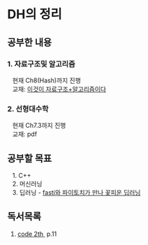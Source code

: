 # DH의 정리  

## 공부한 내용  

### 1. 자료구조및 알고리즘
&nbsp;&nbsp; 현재 Ch8(Hash)까지 진행  
&nbsp;&nbsp; 교재: [ 이것이 자료구조+알고리즘이다 ](https://www.aladin.co.kr/shop/wproduct.aspx?ItemId=298971408&start=slayer)  

### 2. 선형대수학
&nbsp;&nbsp; 현재 Ch7.3까지 진행  
&nbsp;&nbsp; 교재: pdf

## 공부할 목표
&nbsp;&nbsp; 1. C++  
&nbsp;&nbsp; 2. 머신러닝  
&nbsp;&nbsp; 3. 딥러닝 - [ fasti와 파이토치가 만나 꽃피운 딥러닝 ](https://www.aladin.co.kr/shop/wproduct.aspx?ItemId=276915469&start=slayer)

## 독서목록
1. [ code 2th ](https://www.aladin.co.kr/shop/wproduct.aspx?ItemId=330301790&start=slayer) &nbsp;p.11
